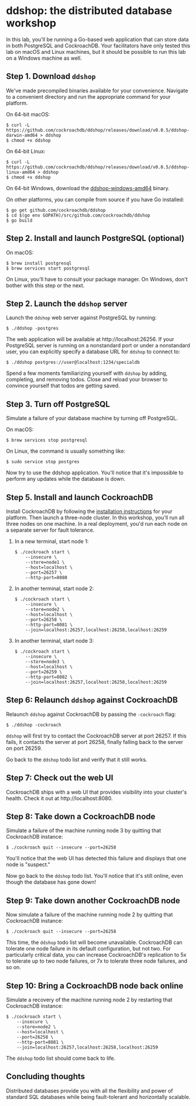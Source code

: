 # ddshop: the distributed database workshop

In this lab, you'll be running a Go-based web application that can store data in
both PostgreSQL and CockroachDB. Your facilitators have only tested this lab on
macOS and Linux machines, but it should be possible to run this lab on a Windows
machine as well.

## Step 1. Download `ddshop`

We've made precompiled binaries available for your convenience. Navigate to
a convenient directory and run the appropriate command for your platform.

On 64-bit macOS:

```shell
$ curl -L https://github.com/cockroachdb/ddshop/releases/download/v0.0.5/ddshop-darwin-amd64 > ddshop
$ chmod +x ddshop
```

On 64-bit Linux:

```shell
$ curl -L https://github.com/cockroachdb/ddshop/releases/download/v0.0.5/ddshop-linux-amd64 > ddshop
$ chmod +x ddshop
```

On 64-bit Windows, download the [ddshop-windows-amd64] binary.

On other platforms, you can compile from source if you have Go installed:

```shell
$ go get github.com/cockroachdb/ddshop
$ cd $(go env GOPATH)/src/github.com/cockroachdb/ddshop
$ go build
```

[ddshop-windows-amd64]: https://github.com/cockroachdb/ddshop/releases/download/v0.0.5/ddshop-windows-amd64.exe

## Step 2. Install and launch PostgreSQL (optional)

On macOS:

```shell
$ brew install postgresql
$ brew services start postgresql
```

On Linux, you'll have to consult your package manager. On Windows, don't bother
with this step or the next.

## Step 2. Launch the `ddshop` server

Launch the `ddshop` web server against PostgreSQL by running:

```shell
$ ./ddshop -postgres
```

The web application will be available at http://localhost:26256. If your
PostgreSQL server is running on a nonstandard port or under a nonstandard user,
you can explicitly specify a database URL for `ddshop` to connect to:

```shell
$ ./ddshop postgres://user@localhost:1234/specialdb
```

Spend a few moments familiarizing yourself with `ddshop` by adding, completing,
and removing todos. Close and reload your browser to convince yourself that
todos are getting saved.

## Step 3. Turn off PostgreSQL

Simulate a failure of your database machine by turning off PostgreSQL.

On macOS:

```shell
$ brew services stop postgresql
```

On Linux, the command is usually something like:

```shell
$ sudo service stop postgres
```

Now try to use the ddshop application. You'll notice that it's impossible to
perform any updates while the database is down.

## Step 5. Install and launch CockroachDB

Install CockroachDB by following the [installation
instructions][cockroachdb-install] for your platform. Then launch a three-node
cluster. In this workshop, you'll run all three nodes on one machine. In a real
deployment, you'd run each node on a separate server for fault tolerance.

1. In a new terminal, start node 1:

    ```shell
    $ ./cockroach start \
        --insecure \
        --store=node1 \
        --host=localhost \
        --port=26257 \
        --http-port=8080
    ```

2. In another terminal, start node 2:

    ```shell
    $ ./cockroach start \
        --insecure \
        --store=node2 \
        --host=localhost \
        --port=26258 \
        --http-port=8081 \
        --join=localhost:26257,localhost:26258,localhost:26259
    ```

3. In another terminal, start node 3:

    ```shell
    $ ./cockroach start \
        --insecure \
        --store=node3 \
        --host=localhost \
        --port=26259 \
        --http-port=8082 \
        --join=localhost:26257,localhost:26258,localhost:26259
    ```


## Step 6: Relaunch `ddshop` against CockroachDB

Relaunch `ddshop` against CockroachDB by passing the `-cockroach` flag:

```shell
$ ./ddshop -cockroach
```

`ddshop` will first try to contact the CockroachDB server at port 26257. If this
fails, it contacts the server at port 26258, finally falling back to the server
on port 26259.

Go back to the `ddshop` todo list and verify that it still works.

## Step 7: Check out the web UI

CockroachDB ships with a web UI that provides visibility into your cluster's
health. Check it out at http://localhost:8080.

## Step 8: Take down a CockroachDB node

Simulate a failure of the machine running node 3 by quitting that CockroachDB
instance:

```shell
$ ./cockroach quit --insecure --port=26258
```

You'll notice that the web UI has detected this failure and displays that one
node is "suspect."

Now go back to the `ddshop` todo list. You'll notice that it's still online,
even though the database has gone down!

## Step 9: Take down another CockroachDB node

Now simulate a failure of the machine running node 2 by quitting that
CockroachDB instance:

```shell
$ ./cockroach quit --insecure --port=26258
```

This time, the `ddshop` todo list will become unavailable. CockroachDB can
tolerate one node failure in its default configuration, but not two. For
particularly critical data, you can increase CockroachDB's replication to 5x to
tolerate up to two node failures, or 7x to tolerate three node failures, and so
on.

## Step 10: Bring a CockroachDB node back online

Simulate a recovery of the machine running node 2 by restarting that CockroachDB
instance:

```shell
$ ./cockroach start \
    --insecure \
    --store=node2 \
    --host=localhost \
    --port=26258 \
    --http-port=8081 \
    --join=localhost:26257,localhost:26258,localhost:26259
```

The `ddshop` todo list should come back to life.

## Concluding thoughts

Distributed databases provide you with all the flexibility and power of standard
SQL databases while being fault-tolerant and horizontally scalable.

[cockroachdb-install]: https://www.cockroachlabs.com/docs/stable/install-cockroachdb.html
